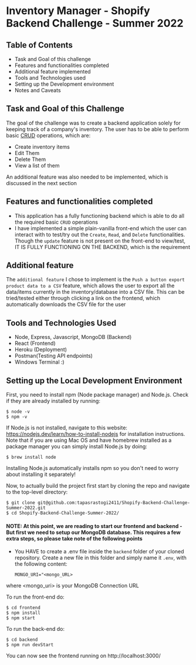 # Inventory Manager - Shopify Backend Challenge - Summer 2022

## Table of Contents
- Task and Goal of this challenge
- Features and functionalities completed
- Additional feature implemented
- Tools and Technologies used
- Setting up the Development environment
- Notes and Caveats

## Task and Goal of this Challenge

The goal of the challenge was to create a backend application solely for keeping track of a company's inventory. The user has to be able to perform basic [CRUD](https://en.wikipedia.org/wiki/Create,_read,_update_and_delete) operations, which are:
- Create inventory items
- Edit Them
- Delete Them
- View a list of them

An additional feature was also needed to be implemented, which is discussed in the next section

## Features and functionalities completed
- This application has a fully functioning backend which is able to do all the required basic `CRUD` operations
- I have implemented a simple plain-vanilla front-end which the user can interact with to test/try out the `Create`, `Read`, and `Delete` functionalities. Though the `update` feature is not present on the front-end to view/test, IT IS FULLY FUNCTIONING ON THE BACKEND, which is the requirement

## Additional feature
The `additional feature` I chose to implement is the `Push a button export product data to a CSV` feature, which allows the user to export all the data/items currently in the inventory/database into a CSV file. This can be tried/tested either through clicking a link on the frontend, which automatically downloads the CSV file for the user

## Tools and Technologies Used
- Node, Express, Javascript, MongoDB (Backend)
- React (Frontend)
- Heroku (Deployment)
- Postman(Testing API endpoints)
- Windows Terminal :)

## Setting up the Local Development Environment
First, you need to install npm (Node package manager) and Node.js. Check if they are already installed by running:

	$ node -v
	$ npm -v

If Node.js is not installed, navigate to this website: https://nodejs.dev/learn/how-to-install-nodejs for installation instructions. Note that if you are using Mac OS and have homebrew installed as a package manager you can simply install Node.js by doing:

	$ brew install node

Installing Node.js automatically installs npm so you don't need to worry about installing it separately!

Now, to actually build the project first start by cloning  the repo and navigate to the top-level directory:

	$ git clone git@github.com:tapasrastogi2411/Shopify-Backend-Challenge-Summer-2022.git
	$ cd Shopify-Backend-Challenge-Summer-2022/

#### NOTE: At this point, we are reading to start our frontend and backend - But first we need to setup our MongoDB database. This requires a few extra steps, so please take note of the following points
- You HAVE to create a .env file inside the `backend` folder of your cloned repository. Create a new file in this folder and simply name it `.env`, with the following content: 

    `MONGO_URI="<mongo_URL>`
    
 where <mongo_uri> is your MongoDB Connection URL
	
To run the front-end do: 

	$ cd frontend
	$ npm install
	$ npm start

To run the back-end do:

	$ cd backend
	$ npm run devStart
  
You can now see the frontend running on http://localhost:3000/
	

